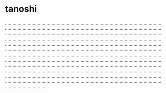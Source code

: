 # tanoshi
.................................................................................................................................................................................................................................................................................................................................................................................................................................................................................................................................................................................................................................................................................................................................................................................................................................................................................................................................................................................................................................................................................................................................................................................................................................................................................................................................................................................................................................................................................................................................................................................